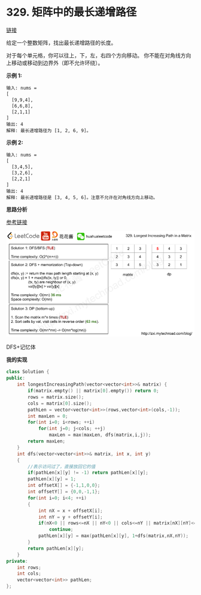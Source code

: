# 329. 矩阵中的最长递增路径

[链接](https://leetcode-cn.com/problems/longest-increasing-path-in-a-matrix/description/)

给定一个整数矩阵，找出最长递增路径的长度。

对于每个单元格，你可以往上，下，左，右四个方向移动。 你不能在对角线方向上移动或移动到边界外（即不允许环绕）。

**示例 1:**

```
输入: nums = 
[
  [9,9,4],
  [6,6,8],
  [2,1,1]
] 
输出: 4 
解释: 最长递增路径为 [1, 2, 6, 9]。
```

**示例 2:**

```
输入: nums = 
[
  [3,4,5],
  [3,2,6],
  [2,2,1]
] 
输出: 4 
解释: 最长递增路径是 [3, 4, 5, 6]。注意不允许在对角线方向上移动。
```

**思路分析**

[参考链接](http://zxi.mytechroad.com/blog/dynamic-programming/leetcode-329-longest-increasing-path-in-a-matrix/)

![](../Img/329.png)

DFS+记忆体

**我的实现**

```c++
class Solution {
public:
    int longestIncreasingPath(vector<vector<int>>& matrix) {
        if(matrix.empty() || matrix[0].empty()) return 0;
        rows = matrix.size();
        cols = matrix[0].size();
        pathLen = vector<vector<int>>(rows,vector<int>(cols,-1));
        int maxLen = 0;
        for(int i=0; i<rows; ++i)
            for(int j=0; j<cols; ++j)
                maxLen = max(maxLen, dfs(matrix,i,j));
        return maxLen;
    }
    int dfs(vector<vector<int>>& matrix, int x, int y)
    {
        //表示访问过了，直接放回它的值
        if(pathLen[x][y] != -1) return pathLen[x][y];
        pathLen[x][y] = 1;
        int offsetX[] = {-1,1,0,0};
        int offsetY[] = {0,0,-1,1};
        for(int i=0; i<4; ++i)
        {
            int nX = x + offsetX[i];
            int nY = y + offsetY[i];
            if(nX<0 || rows<=nX || nY<0 || cols<=nY || matrix[nX][nY]<=matrix[x][y])
                continue;
            pathLen[x][y] = max(pathLen[x][y], 1+dfs(matrix,nX,nY));
        }
        return pathLen[x][y];
    }
private:
    int rows;
    int cols;
    vector<vector<int>> pathLen;
};
```

